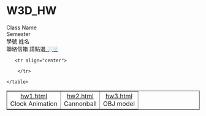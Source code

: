 # W3D_HW
<!-- <style>
body {
	font-family: Helvetica, Arial, 'Heiti TC', 'Microsoft JhengHei', sans-serif;
}
#info {
	width: 100%;
	padding: 10px;
	text-align: center;
}
#hw {
	padding: 10px;
	text-align: center;
}
</style> -->

<body>
<div id="info">
Class Name<br>
Semester<br>
學號 姓名<br>
聯絡信箱 請點選<a href="myemail@gmail.com">
<font color="lightblue">這裡</font></a>
</div>
<div id="hw">
	<table border="1" style="margin-left: auto; margin-right: auto;">

	   <tr align="center">

		</tr>
	    
<tr align="center">
			<td><a href="hw1.html">hw1.html</a><br>Clock Animation</td>
			<td><a href="hw2.html">hw2.html</a><br>Cannonball</td>
			<td><a href="hw3.html">hw3.html</a><br>OBJ model</td>
		</tr>

	</table>
</div>
</body>
